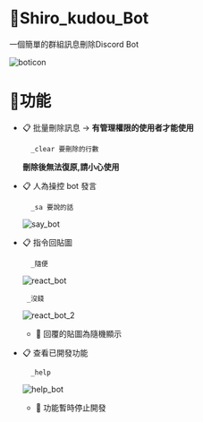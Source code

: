 # 🤖Shiro_kudou_Bot

一個簡單的群組訊息刪除Discord Bot

![boticon](https://i.imgur.com/P4aXhVO.png)

 
# 🤖功能
- 📋 批量刪除訊息 -> **有管理權限的使用者才能使用**
    
        _clear 要刪除的行數  

    **刪除後無法復原,請小心使用**

- 📋 人為操控 bot 發言
    
        _sa 要說的話

    ![say_bot](https://i.imgur.com/yNpU6Ze.png)


- 📋 指令回貼圖 

        _隨便

   ![react_bot](https://i.imgur.com/0Tgsvjy.png)

       _沒錢

   ![react_bot_2](https://i.imgur.com/P9wPDCp.png)

   - 🎲 回覆的貼圖為隨機顯示
  

- 📋 查看已開發功能

        _help

   ![help_bot](https://i.imgur.com/k8xe2Ai.png)
   - 🎲  功能暫時停止開發
